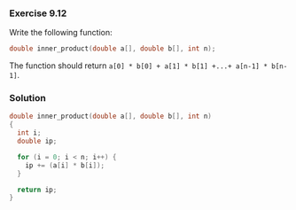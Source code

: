 ### Exercise 9.12
Write the following function:
```c
double inner_product(double a[], double b[], int n);
```
The function should return `a[0] * b[0] + a[1] * b[1] +...+ a[n-1] * b[n-1]`.

### Solution
```c
double inner_product(double a[], double b[], int n)
{
  int i;
  double ip;

  for (i = 0; i < n; i++) {
    ip += (a[i] * b[i]);
  }

  return ip;
}
```
